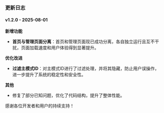 ### 更新日志

#### v1.2.0 - 2025-08-01

**新增功能**
- **首页与管理页面分离**：首页和管理页面现已成功分离，各自独立运行且互不干扰，页面加载速度和用户体验得到显著提升。

**优化改进**
- **过滤主模式ID**：对主模式ID进行了过滤处理，并将其隐藏，防止用户误操作，进一步提升了系统的稳定性和安全性。

**其他**
- 修复了部分已知问题，优化了代码结构，提升了整体性能。

感谢各位开发者和用户的持续支持！